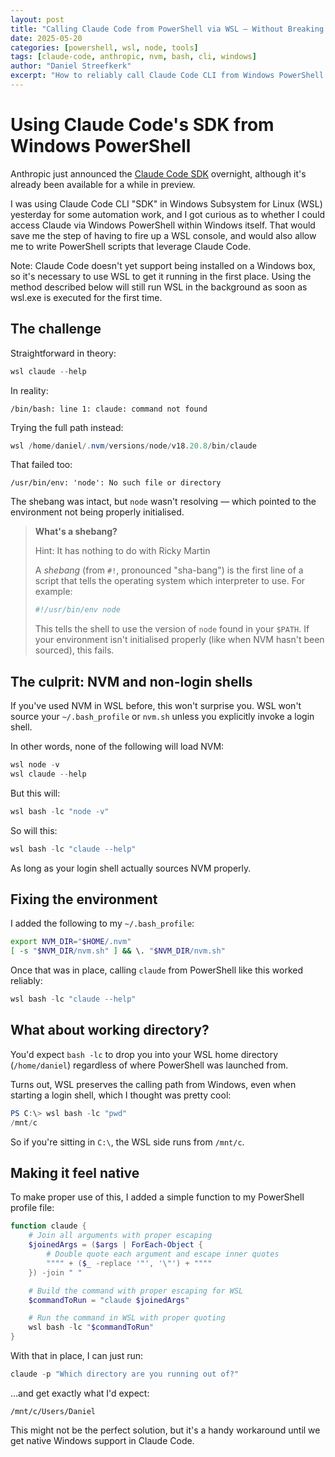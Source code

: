 ```yaml
---
layout: post
title: "Calling Claude Code from PowerShell via WSL — Without Breaking NVM or Losing Context"
date: 2025-05-20
categories: [powershell, wsl, node, tools]
tags: [claude-code, anthropic, nvm, bash, cli, windows]
author: "Daniel Streefkerk"
excerpt: "How to reliably call Claude Code CLI from Windows PowerShell when it's installed in WSL under Node.js via NVM, preserving context and working directory."
---
```

# Using Claude Code's SDK from Windows PowerShell

Anthropic just announced the [Claude Code SDK](https://docs.anthropic.com/en/docs/claude-code/sdk) overnight, although it's already been available for a while in preview.

I was using Claude Code CLI "SDK" in Windows Subsystem for Linux (WSL) yesterday for some automation work, and I got curious as to whether I could access Claude via Windows PowerShell within Windows itself. That would save me the step of having to fire up a WSL console, and would also allow me to write PowerShell scripts that leverage Claude Code.

Note: Claude Code doesn't yet support being installed on a Windows box, so it's necessary to use WSL to get it running in the first place. Using the method described below will still run WSL in the background as soon as wsl.exe is executed for the first time.

## The challenge

Straightforward in theory:

```powershell
wsl claude --help
```

In reality:

```
/bin/bash: line 1: claude: command not found
```

Trying the full path instead:

```powershell
wsl /home/daniel/.nvm/versions/node/v18.20.8/bin/claude
```

That failed too:

```
/usr/bin/env: 'node': No such file or directory
```

The shebang was intact, but `node` wasn't resolving — which pointed to the environment not being properly initialised.

> **What's a shebang?**
>
> Hint: It has nothing to do with Ricky Martin
>
> A *shebang* (from `#!`, pronounced "sha-bang") is the first line of a script that tells the operating system which interpreter to use. For example:
>
> ```bash
> #!/usr/bin/env node
> ```
>
> This tells the shell to use the version of `node` found in your `$PATH`. If your environment isn't initialised properly (like when NVM hasn't been sourced), this fails.

## The culprit: NVM and non-login shells

If you've used NVM in WSL before, this won't surprise you. WSL won't source your `~/.bash_profile` or `nvm.sh` unless you explicitly invoke a login shell.

In other words, none of the following will load NVM:

```powershell
wsl node -v
wsl claude --help
```

But this will:

```powershell
wsl bash -lc "node -v"
```

So will this:

```powershell
wsl bash -lc "claude --help"
```

As long as your login shell actually sources NVM properly.

## Fixing the environment

I added the following to my `~/.bash_profile`:

```bash
export NVM_DIR="$HOME/.nvm"
[ -s "$NVM_DIR/nvm.sh" ] && \. "$NVM_DIR/nvm.sh"
```

Once that was in place, calling `claude` from PowerShell like this worked reliably:

```powershell
wsl bash -lc "claude --help"
```

## What about working directory?

You'd expect `bash -lc` to drop you into your WSL home directory (`/home/daniel`) regardless of where PowerShell was launched from.

Turns out, WSL preserves the calling path from Windows, even when starting a login shell, which I thought was pretty cool:

```powershell
PS C:\> wsl bash -lc "pwd"
/mnt/c
```

So if you're sitting in `C:\`, the WSL side runs from `/mnt/c`.

## Making it feel native

To make proper use of this, I added a simple function to my PowerShell profile file:

```powershell
function claude {
    # Join all arguments with proper escaping
    $joinedArgs = ($args | ForEach-Object { 
        # Double quote each argument and escape inner quotes
        """" + ($_ -replace '"', '\"') + """"
    }) -join " "

    # Build the command with proper escaping for WSL
    $commandToRun = "claude $joinedArgs"

    # Run the command in WSL with proper quoting
    wsl bash -lc "$commandToRun"
}
```

With that in place, I can just run:

```powershell
claude -p "Which directory are you running out of?"
```

…and get exactly what I'd expect:

```
/mnt/c/Users/Daniel
```

This might not be the perfect solution, but it's a handy workaround until we get native Windows support in Claude Code.
